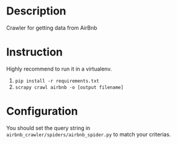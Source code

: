 # Description

Crawler for getting data from AirBnb

# Instruction

Highly recommend to run it in a virtualenv.

1. ```pip install -r requirements.txt```
1. ```scrapy crawl airbnb -o [output filename]```

# Configuration

You should set the query string in ```airbnb_crawler/spiders/airbnb_spider.py``` to match your
criterias.

